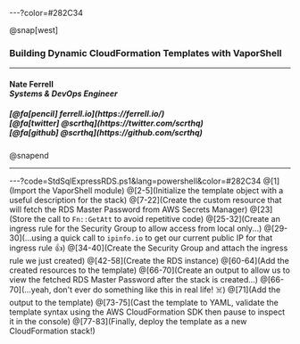 ---?color=#282C34

@snap[west]
<h3>Building Dynamic CloudFormation Templates with VaporShell</h3>
<hr>
<h4>Nate Ferrell<br><i>Systems & DevOps Engineer</i></h4>
<h5>[@fa[pencil] ferrell.io](https://ferrell.io/)<br>[@fa[twitter] @scrthq](https://twitter.com/scrthq)<br>[@fa[github] @scrthq](https://github.com/scrthq)</h5>
@snapend

---



---?code=StdSqlExpressRDS.ps1&lang=powershell&color=#282C34
@[1](Import the VaporShell module)
@[2-5](Initialize the template object with a useful description for the stack)
@[7-22](Create the custom resource that will fetch the RDS Master Password from AWS Secrets Manager)
@[23](Store the call to `Fn::GetAtt` to avoid repetitive code)
@[25-32](Create an ingress rule for the Security Group to allow access from local only...)
@[29-30](...using a quick call to `ipinfo.io` to get our current public IP for that ingress rule 👍)
@[34-40](Create the Security Group and attach the ingress rule we just created)
@[42-58](Create the RDS instance)
@[60-64](Add the created resources to the template)
@[66-70](Create an output to allow us to view the fetched RDS Master Password after the stack is created...)
@[66-70](...yeah, don't ever do something like this in real life! ☠️)
@[71](Add the output to the template)
@[73-75](Cast the template to YAML, validate the template syntax using the AWS CloudFormation SDK then pause to inspect it in the console)
@[77-83](Finally, deploy the template as a new CloudFormation stack!)
